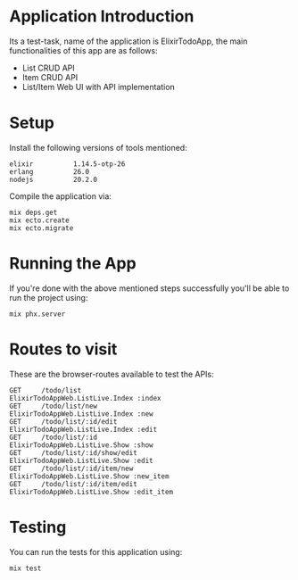 # Application Introduction

Its a test-task, name of the application is ElixirTodoApp, the main functionalities of this app are as follows:

 - List CRUD API
 - Item CRUD API
 - List/Item Web UI with API implementation

# Setup

Install the following versions of tools mentioned:
```
elixir          1.14.5-otp-26
erlang          26.0 
nodejs          20.2.0 
```

Compile the application via:
```
mix deps.get
mix ecto.create
mix ecto.migrate
```

# Running the App

If you're done with the above mentioned steps successfully you'll be able to run the project using:
```
mix phx.server
```

# Routes to visit

These are the browser-routes available to test the APIs:

```
GET     /todo/list                          ElixirTodoAppWeb.ListLive.Index :index
GET     /todo/list/new                      ElixirTodoAppWeb.ListLive.Index :new
GET     /todo/list/:id/edit                 ElixirTodoAppWeb.ListLive.Index :edit
GET     /todo/list/:id                      ElixirTodoAppWeb.ListLive.Show :show
GET     /todo/list/:id/show/edit            ElixirTodoAppWeb.ListLive.Show :edit
GET     /todo/list/:id/item/new             ElixirTodoAppWeb.ListLive.Show :new_item
GET     /todo/list/:id/item/edit            ElixirTodoAppWeb.ListLive.Show :edit_item
```

# Testing

You can run the tests for this application using:

```
mix test
```